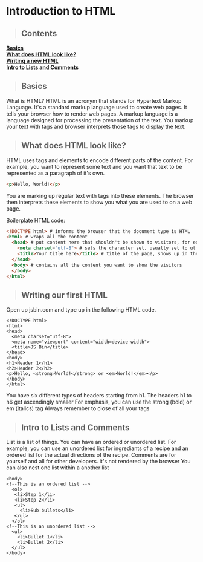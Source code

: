 # Introduction to HTML


> ## Contents

**[Basics](#basics)**<br>
**[What does HTML look like?](#HTMLlooklike)**<br>
**[Writing a new HTML](#WritinganewHTML)**<br>
**[Intro to Lists and Comments](#lists)**<br>

<a name="basics"></a>
> ## Basics

What is HTML? HTML is an acronym that stands for Hypertext Markup Language. It's a standard markup language used to create web pages.
It tells your browser how to render web pages. A markup language is a language designed for processing the presentation of the text. You markup your text with tags and browser interprets those tags to display the text. 

<a name="HTMLlooklike"></a>
> ## What does HTML look like?

HTML uses tags and elements to encode different parts of the content.
For example, you want to represent some text and you want that text to be represented as a paragraph of it's own.

```html
<p>Hello, World!</p>
```
You are marking up regular text with tags into these elements. The browser then interprets these elements to show you what you are used to on a web page.

Boilerplate HTML code:

```html
<!DOCTYPE html> # informs the browser that the document type is HTML
<html> # wraps all the content
  <head> # put content here that shouldn't be shown to visitors, for example, link to style sheets or Javascript files
    <meta charset="utf-8"> # sets the character set, usually set to utf-8 which includes most characters in any language 
    <title>Your title here</title> # title of the page, shows up in the tab of the browser
  </head>
  <body> # contains all the content you want to show the visitors
  </body>
</html>
```
<a name="WritinganewHTML"></a>
> ## Writing our first HTML

Open up jsbin.com and type up in the following HTML code.

```
<!DOCTYPE html>
<html>
<head>
  <meta charset="utf-8">
  <meta name="viewport" content="width=device-width">
  <title>JS Bin</title>
</head>
<body>
<h1>Header 1</h1>
<h2>Header 2</h2>
<p>Hello, <strong>World!</strong> or <em>World!</em></p>
</body>
</html>
```

You have six different types of headers starting from h1. The headers h1 to h6 get ascendingly smaller
For emphasis, you can use the strong (bold) or em (italics) tag
Always remember to close of all your tags

<a name="lists"></a>
> ## Intro to Lists and Comments

List is a list of things. You can have an ordered or unordered list. For example, you can use an unordered list for ingrediants of a recipe and an ordered list for the actual directions of the recipe.
Comments are for yourself and all for other developers. it's not rendered by the browser
You can also nest one list within a another list

```
<body>
<!--This is an ordered list -->
  <ol>
   <li>Step 1</li>
   <li>Step 2</li>
   <ul>
     <li>Sub bullets</li>
   </ul>
  </ol>
<!--This is an unordered list -->
  <ul>
    <li>Bullet 1</li>
    <li>Bullet 2</li>
  </ul>
</body>
```





